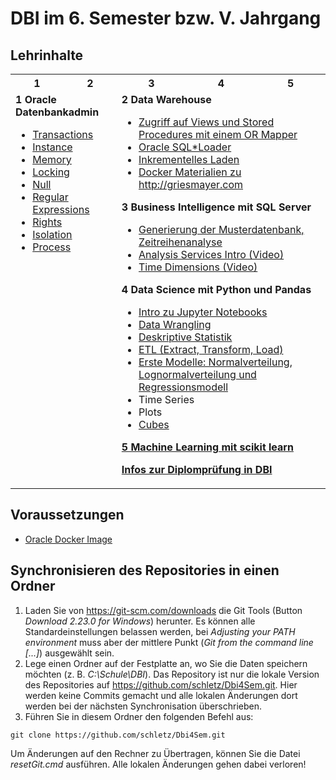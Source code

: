 # DBI im 6. Semester bzw. V. Jahrgang

## Lehrinhalte

<table>
    <tr>
        <th>1</th>
        <th>2</th>
        <th>3</th>
        <th>4</th>
        <th>5</th>
    </tr>
    <tr>
        <td colspan="2" valign="top">
            <strong>1 Oracle Datenbankadmin</strong>
            <ul>
                <li><a href="01_Datenbankadmin/01_Transactions.md">Transactions</a></li>
                <li><a href="01_Datenbankadmin/02_Instance.md">Instance</a></li>
                <li><a href="01_Datenbankadmin/03_Memory.md">Memory</a></li>
                <li><a href="01_Datenbankadmin/04_Locking.md">Locking</a></li>
                <li><a href="01_Datenbankadmin/05_Null.md">Null</a></li>
                <li><a href="01_Datenbankadmin/06_RegExp.md">Regular Expressions</a></li>
                <li><a href="01_Datenbankadmin/07_Rights.md">Rights</a></li>
                <li><a href="01_Datenbankadmin/08_Isolation.md">Isolation</a></li>
                <li><a href="01_Datenbankadmin/09_Process.md">Process</a></li>
            </ul>
        </td>
        <td colspan="3" valign="top">
            <strong>2 Data Warehouse</strong>
            <ul>
                <li><a href="11_EFCoreAccess/README.md">Zugriff auf Views und Stored Procedures mit einem OR Mapper</a>
                </li>
                <li><a href="12_SqlLoader/README.md">Oracle SQL*Loader</a></li>
                <li><a href="13_IncrementalLoad/README.md">Inkrementelles Laden</a></li>
                <li><a href="14_Dwh_Griesmayer/README.md">Docker Materialien zu http://griesmayer.com</a></li>
            </ul>
            <strong>3 Business Intelligence mit SQL Server</strong>
            <ul>
                <li><a href="42_DatabaseGenerator/README.md">Generierung der Musterdatenbank, Zeitreihenanalyse</a></li>
                <li><a href="https://web.microsoftstream.com/video/ac28cc0a-25b2-4c2e-b2f3-4aa19d7ab054">Analysis
                        Services Intro (Video)</li>
                <li><a href="https://web.microsoftstream.com/video/c70ac6b2-8e29-42df-8311-745756c8d8d5">Time Dimensions
                        (Video)</a></li>
            </ul>
            <strong>4 Data Science mit Python und Pandas</strong>
            <ul>
                <li><a href="50_JupyterNotebooks/README.md">Intro zu Jupyter Notebooks</a></li>
                <li><a href="51_DataWrangling/README.md">Data Wrangling</a></li>
                <li><a href="52_DescriptiveStatistics/README.md">Deskriptive Statistik</a></li>
                <li><a href="56_ETL/README.md">ETL (Extract, Transform, Load)</a></li>
                <li><a href="53_Regression/README.md">Erste Modelle: Normalverteilung, Lognormalverteilung und Regressionsmodell</a></li>
                <li>Time Series</li>
                <li>Plots</li>
                <li><a href="57_Cubes/README.md">Cubes</a></li>
            </ul>
            <p><strong><a href="https://scikit-learn.org/stable/index.html" target="_blank">5 Machine Learning mit scikit learn</a></strong></p>
            <p><strong><a href="dbi_maturainfo.md" target="_blank">Infos zur Diplomprüfung in DBI</a></strong></p>    
        </td>
    </tr>
</table>

## Voraussetzungen

- [Oracle Docker Image](https://github.com/schletz/Dbi2Sem/tree/master/01_OracleVM/03_Docker)


## Synchronisieren des Repositories in einen Ordner

1. Laden Sie von https://git-scm.com/downloads die Git Tools (Button *Download 2.23.0 for Windows*)
herunter. Es können alle Standardeinstellungen belassen werden, bei *Adjusting your PATH environment*
muss aber der mittlere Punkt (*Git from the command line [...]*) ausgewählt sein.
2. Lege einen Ordner auf der Festplatte an, wo Sie die Daten speichern möchten
(z. B. *C:\Schule\DBI*). Das
Repository ist nur die lokale Version des Repositories auf https://github.com/schletz/Dbi4Sem.git.
Hier werden keine Commits gemacht und alle lokalen Änderungen dort werden bei der
nächsten Synchronisation überschrieben.
3. Führen Sie in diesem Ordner den folgenden Befehl aus:

```text
git clone https://github.com/schletz/Dbi4Sem.git
```

Um Änderungen auf den Rechner zu Übertragen, können Sie die Datei *resetGit.cmd* ausführen.
Alle lokalen Änderungen gehen dabei verloren!